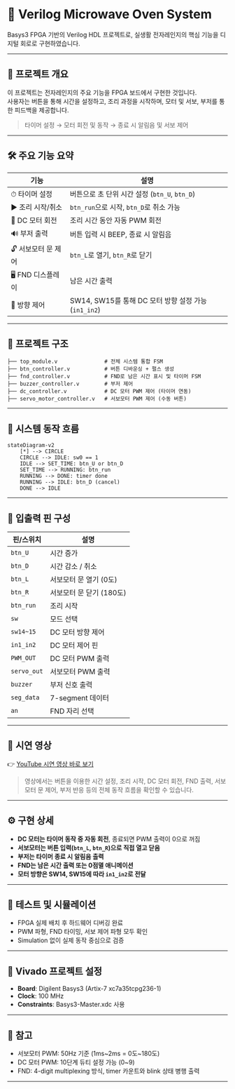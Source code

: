 # 🔧 Verilog Microwave Oven System  

Basys3 FPGA 기반의 Verilog HDL 프로젝트로, 실생활 전자레인지의 핵심 기능을 디지털 회로로 구현하였습니다.

---

## 📌 프로젝트 개요

이 프로젝트는 전자레인지의 주요 기능을 FPGA 보드에서 구현한 것입니다.  
사용자는 버튼을 통해 시간을 설정하고, 조리 과정을 시작하며, 모터 및 서보, 부저를 통한 피드백을 제공합니다.

> 타이머 설정 → 모터 회전 및 동작 → 종료 시 알림음 및 서보 제어  

---

## 🛠️ 주요 기능 요약

| 기능                  | 설명 |
|-----------------------|------|
| ⏱ 타이머 설정         | 버튼으로 초 단위 시간 설정 (`btn_U`, `btn_D`) |
| ▶ 조리 시작/취소      | `btn_run`으로 시작, `btn_D`로 취소 가능 |
| 🔄 DC 모터 회전        | 조리 시간 동안 자동 PWM 회전 |
| 🔊 부저 출력          | 버튼 입력 시 BEEP, 종료 시 알림음 |
| 🔓 서보모터 문 제어   | `btn_L`로 열기, `btn_R`로 닫기 |
| 🖥 FND 디스플레이     | 남은 시간 출력 |
| 🧭 방향 제어          | SW14, SW15를 통해 DC 모터 방향 설정 가능 (`in1_in2`) |

---

## 🔩 프로젝트 구조

```
├── top_module.v               # 전체 시스템 통합 FSM
├── btn_controller.v           # 버튼 디바운싱 + 펄스 생성
├── fnd_controller.v           # FND로 남은 시간 표시 및 타이머 FSM
├── buzzer_controller.v        # 부저 제어
├── dc_controller.v            # DC 모터 PWM 제어 (타이머 연동)
├── servo_motor_controller.v   # 서보모터 PWM 제어 (수동 버튼)
```

---

## 🧠 시스템 동작 흐름

```mermaid
stateDiagram-v2
    [*] --> CIRCLE
    CIRCLE --> IDLE: sw0 == 1
    IDLE --> SET_TIME: btn_U or btn_D
    SET_TIME --> RUNNING: btn_run
    RUNNING --> DONE: timer done
    RUNNING --> IDLE: btn_D (cancel)
    DONE --> IDLE
```

---

## 📐 입출력 핀 구성

| 핀/스위치    | 설명 |
|--------------|------|
| `btn_U`      | 시간 증가 |
| `btn_D`      | 시간 감소 / 취소 |
| `btn_L`      | 서보모터 문 열기 (0도) |
| `btn_R`      | 서보모터 문 닫기 (180도) |
| `btn_run`    | 조리 시작 |
| `sw`         | 모드 선택 |
| `sw14~15`    | DC 모터 방향 제어 |
| `in1_in2`    | DC 모터 제어 핀 |
| `PWM_OUT`    | DC 모터 PWM 출력 |
| `servo_out`  | 서보모터 PWM 출력 |
| `buzzer`     | 부저 신호 출력 |
| `seg_data`   | 7-segment 데이터 |
| `an`         | FND 자리 선택 |

---

## 🎥 시연 영상

👉 [YouTube 시연 영상 바로 보기](https://youtube.com/shorts/ziCvCQJrvrs)

> 영상에서는 버튼을 이용한 시간 설정, 조리 시작, DC 모터 회전, FND 출력, 서보모터 문 제어, 부저 반응 등의 전체 동작 흐름을 확인할 수 있습니다.

---

## ⚙️ 구현 상세

- **DC 모터는 타이머 동작 중 자동 회전**, 종료되면 PWM 출력이 0으로 꺼짐
- **서보모터는 버튼 입력(`btn_L`, `btn_R`)으로 직접 열고 닫음**
- **부저는 타이머 종료 시 알림음 출력**
- **FND는 남은 시간 출력 또는 0점멸 애니메이션**
- **모터 방향은 SW14, SW15에 따라 `in1_in2`로 전달**

---

## 🧪 테스트 및 시뮬레이션

- FPGA 실제 배치 후 하드웨어 디버깅 완료
- PWM 파형, FND 타이밍, 서보 제어 파형 모두 확인
- Simulation 없이 실제 동작 중심으로 검증

---

## 📁 Vivado 프로젝트 설정

- **Board**: Digilent Basys3 (Artix-7 xc7a35tcpg236-1)
- **Clock**: 100 MHz
- **Constraints**: Basys3-Master.xdc 사용

---

## 📌 참고

- 서보모터 PWM: 50Hz 기준 (1ms~2ms = 0도~180도)
- DC 모터 PWM: 10단계 듀티 설정 가능 (0~9)
- FND: 4-digit multiplexing 방식, timer 카운트와 blink 상태 병행 출력

---
